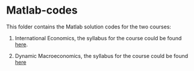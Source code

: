 # Matlab-codes

This folder contains the Matlab solution codes for the two courses:

1. International Economics, the syllabus for the course could be found [here](https://github.com/milakis/Matlab-codes/blob/master/International-Economics/IE_syllabus.pdf).

2. Dynamic Macroeconomics, the syllabus for the course could be found [here](https://github.com/milakis/Matlab-codes/blob/master/Dynamic-Macroeconomics/DM_syllabus_part1.pdf)
